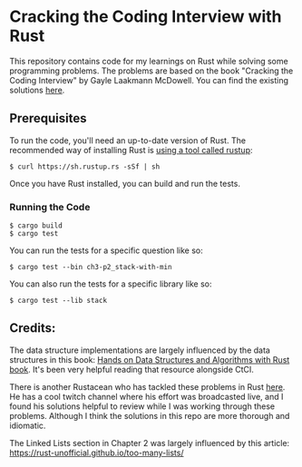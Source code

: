# Cracking the Coding Interview with Rust

This repository contains code for my learnings on Rust while solving some programming problems. The problems are based on the book "Cracking the Coding Interview" by Gayle Laakmann McDowell. You can find the existing solutions [here](https://github.com/careercup/CtCI-6th-Edition).

## Prerequisites

To run the code, you'll need an up-to-date version of Rust. The recommended way of
installing Rust is [using a tool called rustup](https://rustup.rs/):

```ShellSession
$ curl https://sh.rustup.rs -sSf | sh
```

Once you have Rust installed, you can build and run the tests.

### Running the Code

```ShellSession
$ cargo build
$ cargo test
```

You can run the tests for a specific question like so:

```ShellSession
$ cargo test --bin ch3-p2_stack-with-min
```

You can also run the tests for a specific library like so:

```ShellSession
$ cargo test --lib stack
```

## Credits:

The data structure implementations are largely influenced by the data structures in this book: [Hands on Data Structures and Algorithms with Rust book](https://github.com/PacktPublishing/Hands-On-Data-Structures-and-Algorithms-with-RUST). It's been very helpful reading that resource alongside CtCI.

There is another Rustacean who has tackled these problems in Rust [here](https://github.com/brndnmtthws/cracking-the-coding-interview-rust). He has a cool twitch channel where his effort was broadcasted live, and I found his solutions helpful to review while I was working through these problems. Although I think the solutions in this repo are more thorough and idiomatic.

The Linked Lists section in Chapter 2 was largely influenced by this article: https://rust-unofficial.github.io/too-many-lists/
